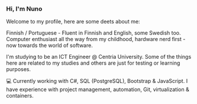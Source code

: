 ### Hi, I'm Nuno

Welcome to my profile, here are some deets about me:

Finnish / Portuguese - Fluent in Finnish and English, some Swedish too. 
Computer enthusiast all the way from my childhood, hardware nerd first - now towards the world of software.

I'm studying to be an ICT Engineer @ Centria University. 
Some of the things here are related to my studies and others are just for testing or learning purposes. 

💻 Currently working with C#, SQL (PostgreSQL), Bootstrap & JavaScript.
I have experience with project management, automation, Git, virtualization & containers.
